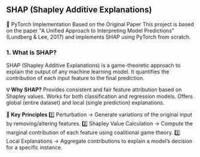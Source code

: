 ## SHAP (Shapley Additive Explanations)
📢 PyTorch Implementation Based on the Original Paper
This project is based on the paper "A Unified Approach to Interpreting Model Predictions" (Lundberg & Lee, 2017)
and implements SHAP using PyTorch from scratch.

### 1. What is SHAP?
SHAP (Shapley Additive Explanations) is a game-theoretic approach to explain the output of any machine learning model.
It quantifies the contribution of each input feature to the final prediction.

**💡 Why SHAP?**
Provides consistent and fair feature attribution based on Shapley values.
Works for both classification and regression models.
Offers global (entire dataset) and local (single prediction) explanations.

**🌟 Key Principles**
1️⃣ Perturbation → Generate variations of the original input by removing/altering features.
2️⃣ Shapley Value Calculation → Compute the marginal contribution of each feature using coalitional game theory.
3️⃣ Local Explanations → Aggregate contributions to explain a model’s decision for a specific instance.
